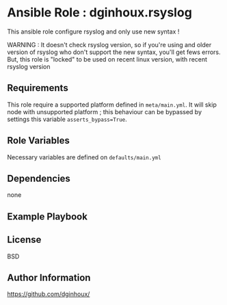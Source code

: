 Ansible Role : dginhoux.rsyslog
=========

This ansible role configure rsyslog and only use new syntax !

WARNING : It doesn't check rsyslog version, so if you're using and older version of rsyslog who don't support the new syntax, you'll get fews errors. But, this role is "locked" to be used on recent linux version, with recent rsyslog version


Requirements
------------

This role require a supported platform defined in `meta/main.yml`.
It will skip node with unsupported platform ; this behaviour can be bypassed by settings this variable `asserts_bypass=True`.


Role Variables
--------------

Necessary variables are defined on `defaults/main.yml`


Dependencies
------------

none


Example Playbook
----------------



License
-------

BSD


Author Information
------------------

https://github.com/dginhoux/
